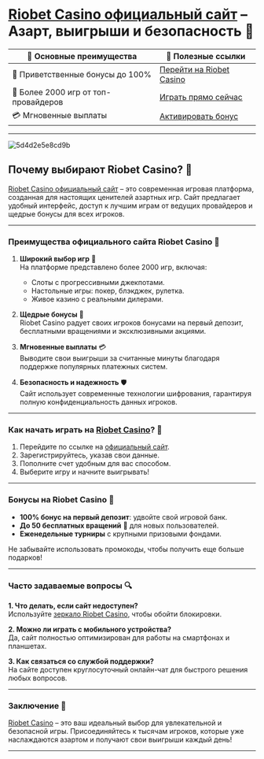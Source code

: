 # [Riobet Casino официальный сайт](https://brandplay.link/dtx89f2L) – Азарт, выигрыши и безопасность 🎰

| 🌟 **Основные преимущества**         | 🔗 **Полезные ссылки**                              |
|-------------------------------------|---------------------------------------------------|
| 🎁 Приветственные бонусы до 100%    | [Перейти на Riobet Casino](https://brandplay.link/dtx89f2L) |
| 🎲 Более 2000 игр от топ-провайдеров | [Играть прямо сейчас](https://brandplay.link/dtx89f2L)     |
| 💳 Мгновенные выплаты                | [Активировать бонус](https://brandplay.link/dtx89f2L)      |

---
![5d4d2e5e8cd9b](https://github.com/user-attachments/assets/cd52122f-86d9-4361-bdd6-95579146c65e)

## Почему выбирают Riobet Casino? 🌟

[Riobet Casino официальный сайт](https://brandplay.link/dtx89f2L) – это современная игровая платформа, созданная для настоящих ценителей азартных игр. Сайт предлагает удобный интерфейс, доступ к лучшим играм от ведущих провайдеров и щедрые бонусы для всех игроков.  

---

### Преимущества официального сайта Riobet Casino 🚀

1. **Широкий выбор игр** 🎲  
   На платформе представлено более 2000 игр, включая:  
   - Слоты с прогрессивными джекпотами.  
   - Настольные игры: покер, блэкджек, рулетка.  
   - Живое казино с реальными дилерами.  

2. **Щедрые бонусы** 🎁  
   Riobet Casino радует своих игроков бонусами на первый депозит, бесплатными вращениями и эксклюзивными акциями.  

3. **Мгновенные выплаты** 💳  
   Выводите свои выигрыши за считанные минуты благодаря поддержке популярных платежных систем.  

4. **Безопасность и надежность** 🛡️  
   Сайт использует современные технологии шифрования, гарантируя полную конфиденциальность данных игроков.  

---

### Как начать играть на [Riobet Casino](https://brandplay.link/dtx89f2L)? 📝

1. Перейдите по ссылке на [официальный сайт](https://brandplay.link/dtx89f2L).  
2. Зарегистрируйтесь, указав свои данные.  
3. Пополните счет удобным для вас способом.  
4. Выберите игру и начните выигрывать!  

---

### Бонусы на Riobet Casino 🎁

- **100% бонус на первый депозит**: удвойте свой игровой банк.  
- **До 50 бесплатных вращений** 🎡 для новых пользователей.  
- **Еженедельные турниры** с крупными призовыми фондами.  

Не забывайте использовать промокоды, чтобы получить еще больше подарков!  

---

### Часто задаваемые вопросы 🔍

**1. Что делать, если сайт недоступен?**  
Используйте [зеркало Riobet Casino](https://brandplay.link/dtx89f2L), чтобы обойти блокировки.  

**2. Можно ли играть с мобильного устройства?**  
Да, сайт полностью оптимизирован для работы на смартфонах и планшетах.  

**3. Как связаться со службой поддержки?**  
На сайте доступен круглосуточный онлайн-чат для быстрого решения любых вопросов.  

---

### Заключение 🎉

[Riobet Casino](https://brandplay.link/dtx89f2L) – это ваш идеальный выбор для увлекательной и безопасной игры. Присоединяйтесь к тысячам игроков, которые уже наслаждаются азартом и получают свои выигрыши каждый день!  

---

